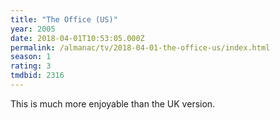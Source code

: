 ```yaml
---
title: "The Office (US)"
year: 2005
date: 2018-04-01T10:53:05.000Z
permalink: /almanac/tv/2018-04-01-the-office-us/index.html
season: 1
rating: 3
tmdbid: 2316
---
```


This is much more enjoyable than the UK version.